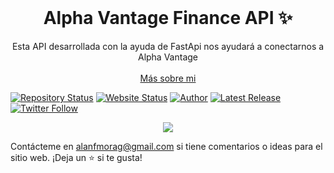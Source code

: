 <!-- PROJECT LOGO -->
<br />
<p align="center">
  <h1 align="center">Alpha Vantage Finance API ✨</h1>

  <p align="center">
    Esta API desarrollada con la ayuda de FastApi nos ayudará a conectarnos a Alpha Vantage
    <br />
    <br />
    <a href="https://alanfmorag.vercel.app/">Más sobre mi</a>
  </p>
</p>

[![Repository Status](https://img.shields.io/badge/Repository%20Status-Maintained-dark%20green.svg?style=for-the-badge)](https://github.com/alanmgg/Mini-portfolio)
[![Website Status](https://img.shields.io/badge/Website%20Status-Online-green?style=for-the-badge)](https://yfinance-api.vercel.app/docs#/)
[![Author](https://img.shields.io/badge/Author-Alan%20Francisco%20Mora%20G-blue.svg?style=for-the-badge)](https://github.com/alanmgg)
[![Latest Release](https://img.shields.io/badge/Latest%20Release-08%20May%202023-yellow.svg?style=for-the-badge)](https://github.com/alanmgg/YFinance-API/commits/main)
[![Twitter Follow](https://img.shields.io/twitter/follow/alanmgggg?color=ffcc66&logo=twitter&logoColor=ffffff&style=for-the-badge)](https://twitter.com/alanmgggg)

<p align="center">
  <kbd>
    <img src="yfinance.gif"></img>
  </kbd>
</p>

Contácteme en alanfmorag@gmail.com si tiene comentarios o ideas para el sitio web. ¡Deja un ⭐ si te gusta!
